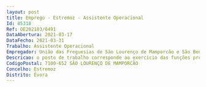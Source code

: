 ```yaml
--- 
layout: post
title: Emprego - Estremoz - Assistente Operacional
Id: 85318
Ref: OE202103/0491
DataAbertura: 2021-03-17
DataFecho: 2021-03-31
Trabalho: Assistente Operacional
Empregador: União das Freguesias de São Lourenço de Mamporcão e São Bento de Ana Loura
Descricao: o posto de trabalho corresponde ao exercício das funções previstas na carreira de assistente operacional, conforme descrição no Anexo à Lei n.º 35 2014, de 20 de junho, na sua atual redação, sendo mais concretamente  limpeza do interior e exterior do cemitério  elaboração e entrega, na secretaria, de todas as ocorrências existentes no cemitério  arrumação diária das máquinas, ferramentas e utensílios de trabalho  limpeza diária dos sanitários, balneários, parques desportivos e lavadouros  limpeza e manutenção dos espaços ajardinados  garantir com a regularidade aconselhável as regas e tratamento das diversas espécies de plantações existentes.
CodigoPostal: 7100-652 SÃO LOURENÇO DE MAMPORCÃO
Concelho: Estremoz
Distrito: Évora
--- 
```


